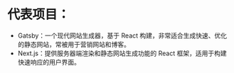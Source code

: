 # 代表项目：
- Gatsby：一个现代网站生成器，基于 React 构建，非常适合生成快速、优化的静态网站，常被用于营销网站和博客。
- Next.js：提供服务器端渲染和静态网站生成功能的 React 框架，适用于构建快速响应的用户界面。
